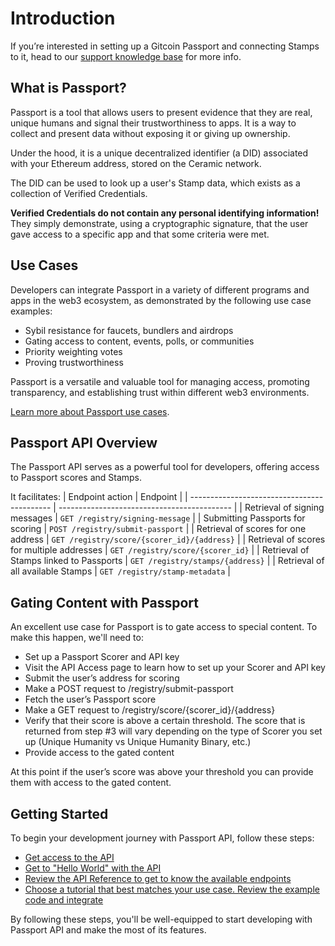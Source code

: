 # Introduction

If you’re interested in setting up a Gitcoin Passport and connecting Stamps to it, head to our [support knowledge base](https://support.gitcoin.co/gitcoin-knowledge-base/gitcoin-passport/what-is-gitcoin-passport) for more info.

## What is Passport?

Passport is a tool that allows users to present evidence that they are real, unique humans and signal their trustworthiness to apps. It is a way to collect and present data without exposing it or giving up ownership. 

Under the hood, it is a unique decentralized identifier (a DID) associated with your Ethereum address, stored on the Ceramic network. 

The DID can be used to look up a user's Stamp data, which exists as a collection of Verified Credentials.

**Verified Credentials do not contain any personal identifying information!** They simply demonstrate, using a cryptographic signature, that the user gave access to a specific app and that some criteria were met.

## Use Cases

Developers can integrate Passport in a variety of different programs and apps in the web3 ecosystem, as demonstrated by the following use case examples:

- Sybil resistance for faucets, bundlers and airdrops
- Gating access to content, events, polls, or communities
- Priority weighting votes
- Proving trustworthiness

Passport is a versatile and valuable tool for managing access, promoting transparency, and establishing trust within different web3 environments. 

[Learn more about Passport use cases](overview/use-cases).

## Passport API Overview

The Passport API serves as a powerful tool for developers, offering access to Passport scores and Stamps.

It facilitates:
| Endpoint action                             | Endpoint                                    |
| ------------------------------------------- | ------------------------------------------- |
| Retrieval of signing messages               | `GET /registry/signing-message`             |
| Submitting Passports for scoring            | `POST /registry/submit-passport`            |
| Retrieval of scores for one address         | `GET /registry/score/{scorer_id}/{address}` |
| Retrieval of scores for multiple addresses  | `GET /registry/score/{scorer_id}`           |
| Retrieval of Stamps linked to Passports     | `GET /registry/stamps/{address}`            |
| Retrieval of all available Stamps           | `GET /registry/stamp-metadata`              |

## Gating Content with Passport

An excellent use case for Passport is to gate access to special content. To make this happen, we'll need to:

- Set up a Passport Scorer and API key
- Visit the API Access page to learn how to set up your Scorer and API key
- Submit the user’s address for scoring
- Make a POST request to /registry/submit-passport
- Fetch the user’s Passport score
- Make a GET request to /registry/score/{scorer_id}/{address}
- Verify that their score is above a certain threshold. The score that is returned from step #3 will vary depending on the type of Scorer you set up (Unique Humanity vs Unique Humanity Binary, etc.)
- Provide access to the gated content

At this point if the user’s score was above your threshold you can provide them with access to the gated content.

## Getting Started

To begin your development journey with Passport API, follow these steps:

- [Get access to the API](/building-with-passport/getting-access)
- [Get to "Hello World" with the API](/building-with-passport/quick-start-guide)
- [Review the API Reference to get to know the available endpoints](/building-with-passport/api-reference)
- [Choose a tutorial that best matches your use case. Review the example code and integrate](/building-with-passport/tutorials)

By following these steps, you'll be well-equipped to start developing with Passport API and make the most of its features.
